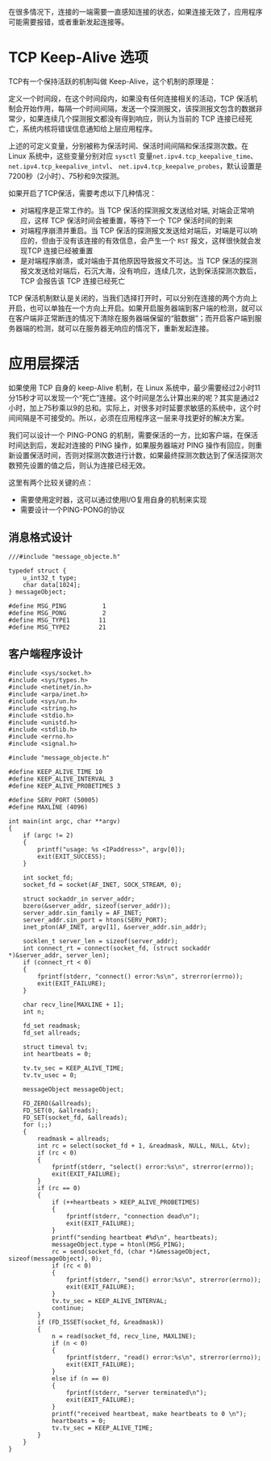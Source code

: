 在很多情况下，连接的一端需要一直感知连接的状态，如果连接无效了，应用程序可能需要报错，或者重新发起连接等。

# TCP Keep-Alive 选项

TCP有一个保持活跃的机制叫做 Keep-Alive，这个机制的原理是：

定义一个时间段，在这个时间段内，如果没有任何连接相关的活动，TCP 保活机制会开始作用，每隔一个时间间隔，发送一个探测报文，该探测报文包含的数据非常少，如果连续几个探测报文都没有得到响应，则认为当前的 TCP 连接已经死亡，系统内核将错误信息通知给上层应用程序。

上述的可定义变量，分别被称为保活时间、保活时间间隔和保活探测次数。在 Linux 系统中，这些变量分别对应 `sysctl` 变量`net.ipv4.tcp_keepalive_time`、`net.ipv4.tcp_keepalive_intvl`、 `net.ipv4.tcp_keepalve_probes`，默认设置是7200秒（2小时）、75秒和9次探测。

如果开启了TCP保活，需要考虑以下几种情况：

- 对端程序是正常工作的。当 TCP 保活的探测报文发送给对端, 对端会正常响应，这样 TCP 保活时间会被重置，等待下一个 TCP 保活时间的到来
- 对端程序崩溃并重启。当 TCP 保活的探测报文发送给对端后，对端是可以响应的，但由于没有该连接的有效信息，会产生一个 `RST` 报文，这样很快就会发现TCP 连接已经被重置
- 是对端程序崩溃，或对端由于其他原因导致报文不可达。当 TCP 保活的探测报文发送给对端后，石沉大海，没有响应，连续几次，达到保活探测次数后，TCP 会报告该 TCP 连接已经死亡

TCP 保活机制默认是关闭的，当我们选择打开时，可以分别在连接的两个方向上开启，也可以单独在一个方向上开启。如果开启服务器端到客户端的检测，就可以在客户端非正常断连的情况下清除在服务器端保留的“脏数据”；而开启客户端到服务器端的检测，就可以在服务器无响应的情况下，重新发起连接。

# 应用层探活

如果使用 TCP 自身的 keep-Alive 机制，在 Linux 系统中，最少需要经过2小时11分15秒才可以发现一个“死亡”连接。这个时间是怎么计算出来的呢？其实是通过2小时，加上75秒乘以9的总和。实际上，对很多对时延要求敏感的系统中，这个时间间隔是不可接受的。所以，必须在应用程序这一层来寻找更好的解决方案。

我们可以设计一个 PING-PONG 的机制，需要保活的一方，比如客户端，在保活时间达到后，发起对连接的 PING 操作，如果服务器端对 PING 操作有回应，则重新设置保活时间，否则对探测次数进行计数，如果最终探测次数达到了保活探测次数预先设置的值之后，则认为连接已经无效。

这里有两个比较关键的点：

- 需要使用定时器，这可以通过使用I/O复用自身的机制来实现
- 需要设计一个PING-PONG的协议

## 消息格式设计

```
///#include "message_objecte.h"

typedef struct {
    u_int32_t type;
    char data[1024];
} messageObject;

#define MSG_PING          1
#define MSG_PONG          2
#define MSG_TYPE1        11
#define MSG_TYPE2        21
```

## 客户端程序设计

```
#include <sys/socket.h>
#include <sys/types.h>
#include <netinet/in.h>
#include <arpa/inet.h>
#include <sys/un.h>
#include <string.h>
#include <stdio.h>
#include <unistd.h>
#include <stdlib.h>
#include <errno.h>
#include <signal.h>

#include "message_objecte.h"

#define KEEP_ALIVE_TIME 10
#define KEEP_ALIVE_INTERVAL 3
#define KEEP_ALIVE_PROBETIMES 3

#define SERV_PORT (50005)
#define MAXLINE (4096)

int main(int argc, char **argv)
{
    if (argc != 2)
    {
        printf("usage: %s <IPaddress>", argv[0]);
        exit(EXIT_SUCCESS);
    }

    int socket_fd;
    socket_fd = socket(AF_INET, SOCK_STREAM, 0);

    struct sockaddr_in server_addr;
    bzero(&server_addr, sizeof(server_addr));
    server_addr.sin_family = AF_INET;
    server_addr.sin_port = htons(SERV_PORT);
    inet_pton(AF_INET, argv[1], &server_addr.sin_addr);

    socklen_t server_len = sizeof(server_addr);
    int connect_rt = connect(socket_fd, (struct sockaddr *)&server_addr, server_len);
    if (connect_rt < 0)
    {
        fprintf(stderr, "connect() error:%s\n", strerror(errno));
        exit(EXIT_FAILURE);
    }

    char recv_line[MAXLINE + 1];
    int n;

    fd_set readmask;
    fd_set allreads;

    struct timeval tv;
    int heartbeats = 0;

    tv.tv_sec = KEEP_ALIVE_TIME;
    tv.tv_usec = 0;

    messageObject messageObject;

    FD_ZERO(&allreads);
    FD_SET(0, &allreads);
    FD_SET(socket_fd, &allreads);
    for (;;)
    {
        readmask = allreads;
        int rc = select(socket_fd + 1, &readmask, NULL, NULL, &tv);
        if (rc < 0)
        {
            fprintf(stderr, "select() error:%s\n", strerror(errno));
            exit(EXIT_FAILURE);
        }
        if (rc == 0)
        {
            if (++heartbeats > KEEP_ALIVE_PROBETIMES)
            {
                fprintf(stderr, "connection dead\n");
                exit(EXIT_FAILURE);
            }
            printf("sending heartbeat #%d\n", heartbeats);
            messageObject.type = htonl(MSG_PING);
            rc = send(socket_fd, (char *)&messageObject, sizeof(messageObject), 0);
            if (rc < 0)
            {
                fprintf(stderr, "send() error:%s\n", strerror(errno));
                exit(EXIT_FAILURE);
            }
            tv.tv_sec = KEEP_ALIVE_INTERVAL;
            continue;
        }
        if (FD_ISSET(socket_fd, &readmask))
        {
            n = read(socket_fd, recv_line, MAXLINE);
            if (n < 0)
            {
                fprintf(stderr, "read() error:%s\n", strerror(errno));
                exit(EXIT_FAILURE);
            }
            else if (n == 0)
            {
                fprintf(stderr, "server terminated\n");
                exit(EXIT_FAILURE);
            }
            printf("received heartbeat, make heartbeats to 0 \n");
            heartbeats = 0;
            tv.tv_sec = KEEP_ALIVE_TIME;
        }
    }
}
```







